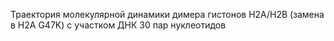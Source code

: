 Траектория молекулярной динамики димера гистонов Н2А/Н2В (замена в Н2А G47K) с участком ДНК 30 пар нуклеотидов
